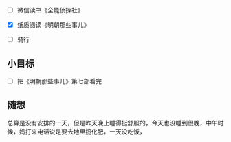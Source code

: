 - [ ] 微信读书《全能侦探社》
- [x] 纸质阅读《明朝那些事儿》
- [ ] 骑行


## 小目标
- [ ] 把《明朝那些事儿》第七部看完

## 随想
总算是没有安排的一天，但是昨天晚上睡得挺舒服的，今天也没睡到很晚，中午时候，妈打来电话说是要去地里揽化肥，一天没吃饭，